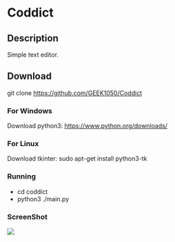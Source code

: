 # Coddict

## Description
Simple text editor.

## Download
git clone https://github.com/GEEK1050/Coddict

### For Windows
Download python3: https://www.python.org/downloads/

### For Linux
Download tkinter: sudo apt-get install python3-tk


### Running
* cd coddict
* python3 ./main.py

### ScreenShot

![](https://i.imgur.com/gallery/1E77KTg)
